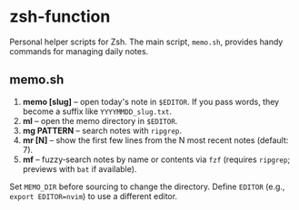 # zsh-function

Personal helper scripts for Zsh. The main script, `memo.sh`, provides handy commands for managing daily notes.

## memo.sh

1. **memo [slug]**  – open today's note in `$EDITOR`. If you pass words, they become a suffix like `YYYYMMDD_slug.txt`.
2. **ml** – open the memo directory in `$EDITOR`.
3. **mg PATTERN** – search notes with `ripgrep`.
4. **mr [N]** – show the first few lines from the N most recent notes (default: 7).
5. **mf** – fuzzy‑search notes by name or contents via `fzf` (requires `ripgrep`; previews with `bat` if available).

Set `MEMO_DIR` before sourcing to change the directory. Define `EDITOR` (e.g., `export EDITOR=nvim`) to use a different editor.

